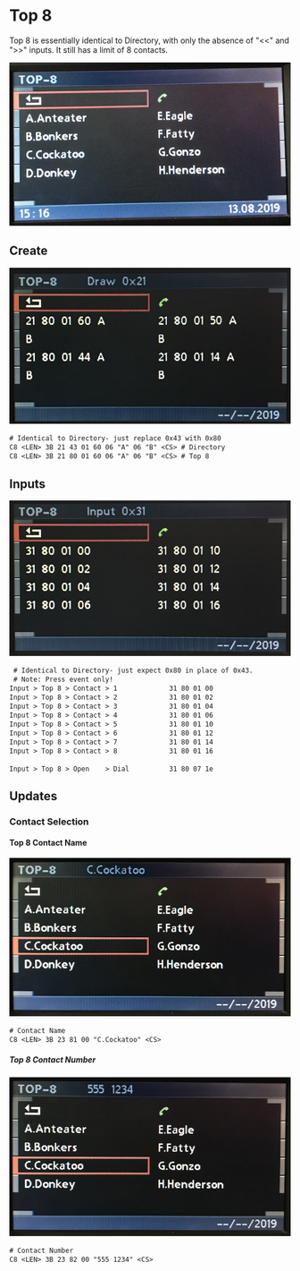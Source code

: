 # Top 8

Top 8 is essentially identical to Directory, with only the absence of "<<" and ">>" inputs. It still has a limit of 8 contacts.

![Top 8 Example](80/top_8_create.JPG)

## Create

![Create Top 8 Layout](80/top_8_21.JPG)
	
	# Identical to Directory- just replace 0x43 with 0x80
	C8 <LEN> 3B 21 43 01 60 06 "A" 06 "B" <CS> # Directory
	C8 <LEN> 3B 21 80 01 60 06 "A" 06 "B" <CS> # Top 8


## Inputs

![Top 8 Inputs](80/top_8_31.JPG)

	 # Identical to Directory- just expect 0x80 in place of 0x43.
	 # Note: Press event only!
    Input > Top 8 > Contact > 1             31 80 01 00
    Input > Top 8 > Contact > 2             31 80 01 02
    Input > Top 8 > Contact > 3             31 80 01 04
    Input > Top 8 > Contact > 4             31 80 01 06
    Input > Top 8 > Contact > 5             31 80 01 10
    Input > Top 8 > Contact > 6             31 80 01 12
    Input > Top 8 > Contact > 7             31 80 01 14
    Input > Top 8 > Contact > 8             31 80 01 16

    Input > Top 8 > Open    > Dial          31 80 07 1e


## Updates

### Contact Selection
#### Top 8 Contact Name

![Top 8 Contact Name](80/top_8_name.JPG)


    # Contact Name
    C8 <LEN> 3B 23 81 00 "C.Cockatoo" <CS>


##### Top 8 Contact Number

![Top 8 Contact Number](80/top_8_number.JPG)

    # Contact Number
    C8 <LEN> 3B 23 82 00 "555 1234" <CS>
